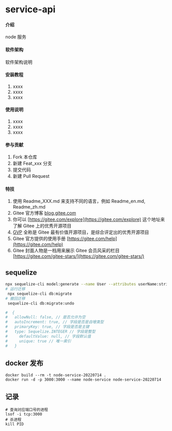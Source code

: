 # service-api

#### 介绍

node 服务

#### 软件架构

软件架构说明

#### 安装教程

1.  xxxx
2.  xxxx
3.  xxxx

#### 使用说明

1.  xxxx
2.  xxxx
3.  xxxx

#### 参与贡献

1.  Fork 本仓库
2.  新建 Feat_xxx 分支
3.  提交代码
4.  新建 Pull Request

#### 特技

1.  使用 Readme_XXX.md 来支持不同的语言，例如 Readme_en.md, Readme_zh.md
2.  Gitee 官方博客 [blog.gitee.com](https://blog.gitee.com)
3.  你可以 [https://gitee.com/explore](https://gitee.com/explore) 这个地址来了解 Gitee 上的优秀开源项目
4.  [GVP](https://gitee.com/gvp) 全称是 Gitee 最有价值开源项目，是综合评定出的优秀开源项目
5.  Gitee 官方提供的使用手册 [https://gitee.com/help](https://gitee.com/help)
6.  Gitee 封面人物是一档用来展示 Gitee 会员风采的栏目 [https://gitee.com/gitee-stars/](https://gitee.com/gitee-stars/)

## sequelize

```bash
npx sequelize-cli model:generate --name User --attributes userName:string,passWord:string,userId:uuid,token:string,openid:string
# 运行迁移
 npx sequelize-cli db:migrate
# 撤回迁移
 sequelize-cli db:migrate:undo

#  {
# 	allowNull: false, // 是否允许为空
# 	autoIncrement: true, // 字段是否是自增类型
# 	primaryKey: true, // 字段是否是主键
# 	type: Sequelize.INTEGER // 字段是整型
#     defaultValue: null, // 字段默认值
#     unique: true // 唯一索引
#   }
```
## docker 发布
```
docker build --rm -t node-service-20220714 .
docker run -d -p 3000:3000 --name node-service node-service-20220714
```
## 记录
```
# 查询对应端口号的进程
lsof -i tcp:3000 
# 杀进程
kill PID
```